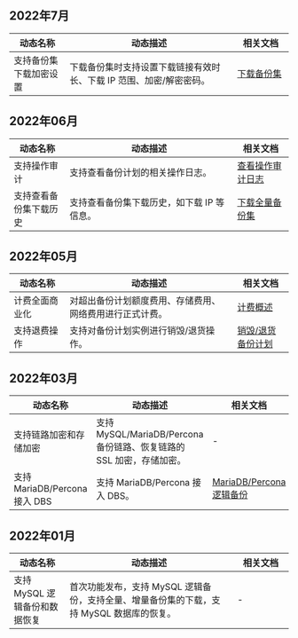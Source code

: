 ## 2022年7月

<table>
<thead><tr><th width=20%>动态名称</th><th width=60%>动态描述</th><th width=20%>相关文档</th></tr></thead>
<tbody>
<tr>
<td>支持备份集下载加密设置</td>
<td>下载备份集时支持设置下载链接有效时长、下载 IP 范围、加密/解密密码。</li></td>
<td><a href="https://cloud.tencent.com/document/product/1513/64047">下载备份集</a></td></tr>
</tbody></table>

## 2022年06月

<table>
<thead><tr><th width=20%>动态名称</th><th width=60%>动态描述</th><th width=20%>相关文档</th></tr></thead>
<tbody>
<tr>
<td>支持操作审计</td>
<td>支持查看备份计划的相关操作日志。</li></td>
<td><a href="https://cloud.tencent.com/document/product/1513/75499">查看操作审计日志</a></td></tr>
 <tr>
<td>支持查看备份集下载历史</td>
<td>支持查看备份集下载历史，如下载 IP 等信息。</td>
<td><a href="https://cloud.tencent.com/document/product/1513/64047">下载全量备份集</a></td></tr>
</tbody></table>


## 2022年05月

<table>
<thead><tr><th width=20%>动态名称</th><th width=60%>动态描述</th><th width=20%>相关文档</th></tr></thead>
<tbody>
<tr>
<td>计费全面商业化</td>
<td> 对超出备份计划额度费用、存储费用、网络费用进行正式计费。</li></td>
<td><a href="https://cloud.tencent.com/document/product/1513/64028">计费概述</a></td></tr>
 <tr>
<td>支持退费操作</td>
<td> 支持对备份计划实例进行销毁/退货操作。</td>
<td><a href="https://cloud.tencent.com/document/product/1513/73938">销毁/退货备份计划</a></td></tr>
</tbody></table>

## 2022年03月

<table>
<thead><tr><th width=20%>动态名称</th><th width=60%>动态描述</th><th width=20%>相关文档</th></tr></thead>
<tbody>
<tr>
<td>支持链路加密和存储加密</td>
<td>支持 MySQL/MariaDB/Percona 备份链路、恢复链路的 SSL 加密，存储加密。</li></td>
<td>-</td></tr>
 <tr>
<td>支持 MariaDB/Percona 接入 DBS</td>
<td>支持 MariaDB/Percona 接入 DBS。</td>
<td><a href="https://cloud.tencent.com/document/product/1513/70205">MariaDB/Percona 逻辑备份</a></td></tr>
</tbody></table>

## 2022年01月

<table>
<thead><tr><th width=20%>动态名称</th><th width=60%>动态描述</th><th width=20%>相关文档</th></tr></thead>
<tbody>
<tr>
<td>支持 MySQL 逻辑备份和数据恢复</td>
<td>首次功能发布，支持 MySQL 逻辑备份，支持全量、增量备份集的下载，支持 MySQL 数据库的恢复。</td>
<td>-</td></tr>
</tbody></table>

